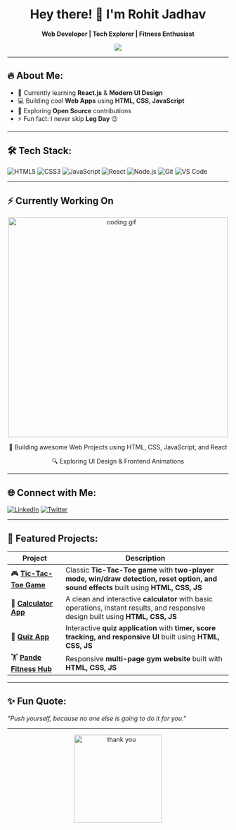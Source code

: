 <h1 align="center">
  Hey there! 👋 I'm Rohit Jadhav
</h1>

<p align="center">
  <b>Web Developer | Tech Explorer | Fitness Enthusiast</b>
</p>

<p align="center">
  <img src="https://readme-typing-svg.herokuapp.com?font=Fira+Code&weight=500&size=22&pause=1000&color=F70000&center=true&width=500&lines=Welcome+to+my+GitHub!;I+build+cool+web+projects;I+love+JavaScript+%26+React;Always+learning+new+things!">
</p>

---

## 🔥 About Me:
- 🌱 Currently learning **React.js** & **Modern UI Design**
- 💻 Building cool **Web Apps** using **HTML, CSS, JavaScript**
- 🧠 Exploring **Open Source** contributions 
- ⚡ Fun fact: I never skip **Leg Day** 😉

---

## 🛠 Tech Stack:
![HTML5](https://img.shields.io/badge/HTML5-E34F26?style=for-the-badge&logo=html5&logoColor=white)
![CSS3](https://img.shields.io/badge/CSS3-1572B6?style=for-the-badge&logo=css3&logoColor=white)
![JavaScript](https://img.shields.io/badge/JavaScript-F7DF1E?style=for-the-badge&logo=javascript&logoColor=black)
![React](https://img.shields.io/badge/React-20232A?style=for-the-badge&logo=react&logoColor=61DAFB)
![Node.js](https://img.shields.io/badge/Node.js-43853D?style=for-the-badge&logo=node.js&logoColor=white)
![Git](https://img.shields.io/badge/Git-F05032?style=for-the-badge&logo=git&logoColor=white)
![VS Code](https://img.shields.io/badge/VS_Code-007ACC?style=for-the-badge&logo=visual-studio-code&logoColor=white)

---

## ⚡ Currently Working On
<p align="center">
  <img src="https://media.giphy.com/media/qgQUggAC3Pfv687qPC/giphy.gif" width="500" alt="coding gif">
</p>

<p align="center">
  🚀 Building awesome Web Projects using HTML, CSS, JavaScript, and React  
</p>
<p align="center">
  🔍 Exploring UI Design & Frontend Animations
</p>

---

## 🌐 Connect with Me:
[![LinkedIn](https://img.shields.io/badge/LinkedIn-0A66C2?style=for-the-badge&logo=linkedin&logoColor=white)](https://www.linkedin.com/in/rohitbjadhav03/)
[![Twitter](https://img.shields.io/badge/Twitter-1DA1F2?style=for-the-badge&logo=twitter&logoColor=white)](https://x.com/rohitbjadhav03)

---

## 🚀 Featured Projects:
| Project | Description |
|---------|-------------|
| 🎮 **[Tic-Tac-Toe Game](https://github.com/rohitbjadhav03/Tic-Tac-Toe-Game)** | Classic **Tic-Tac-Toe game** with **two-player mode, win/draw detection, reset option, and sound effects** built using **HTML, CSS, JS** |
| 🧮 **[Calculator App](https://github.com/rohitbjadhav03/Calculator-App)** | A clean and interactive **calculator** with basic operations, instant results, and responsive design built using **HTML, CSS, JS** |
| 📝 **[Quiz App](https://github.com/rohitbjadhav03/quiz-app)** | Interactive **quiz application** with **timer, score tracking, and responsive UI** built using **HTML, CSS, JS** |
| 🏋️ **[Pande Fitness Hub](https://github.com/rohitbjadhav03/Gym-Landing-Page)** | Responsive **multi-page gym website** built with **HTML, CSS, JS** |

---

## ✨ Fun Quote:
*"Push yourself, because no one else is going to do it for you."*

---

<p align="center">
  <img src="https://media.giphy.com/media/jRf5fsn8G6YaogAWxn/giphy.gif" width="200" alt="thank you">
</p>
